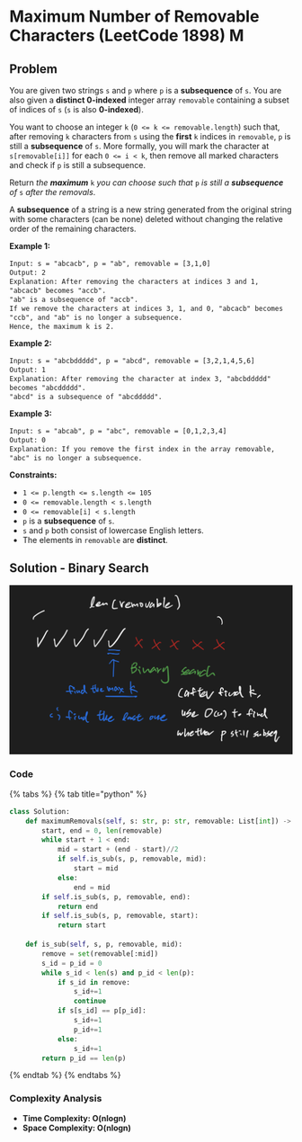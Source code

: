 # Maximum Number of Removable Characters (LeetCode 1898) M

## Problem

You are given two strings `s` and `p` where `p` is a **subsequence** of `s`. You are also given a **distinct 0-indexed** integer array `removable` containing a subset of indices of `s` (`s` is also **0-indexed**).

You want to choose an integer `k` (`0 <= k <= removable.length`) such that, after removing `k` characters from `s` using the **first** `k` indices in `removable`, `p` is still a **subsequence** of `s`. More formally, you will mark the character at `s[removable[i]]` for each `0 <= i < k`, then remove all marked characters and check if `p` is still a subsequence.

Return _the **maximum**_ `k` _you can choose such that_ `p` _is still a **subsequence** of_ `s` _after the removals_.

A **subsequence** of a string is a new string generated from the original string with some characters (can be none) deleted without changing the relative order of the remaining characters.

**Example 1:**

```
Input: s = "abcacb", p = "ab", removable = [3,1,0]
Output: 2
Explanation: After removing the characters at indices 3 and 1, "abcacb" becomes "accb".
"ab" is a subsequence of "accb".
If we remove the characters at indices 3, 1, and 0, "abcacb" becomes "ccb", and "ab" is no longer a subsequence.
Hence, the maximum k is 2.
```

**Example 2:**

```
Input: s = "abcbddddd", p = "abcd", removable = [3,2,1,4,5,6]
Output: 1
Explanation: After removing the character at index 3, "abcbddddd" becomes "abcddddd".
"abcd" is a subsequence of "abcddddd".
```

**Example 3:**

```
Input: s = "abcab", p = "abc", removable = [0,1,2,3,4]
Output: 0
Explanation: If you remove the first index in the array removable, "abc" is no longer a subsequence.
```

**Constraints:**

* `1 <= p.length <= s.length <= 105`
* `0 <= removable.length < s.length`
* `0 <= removable[i] < s.length`
* `p` is a **subsequence** of `s`.
* `s` and `p` both consist of lowercase English letters.
* The elements in `removable` are **distinct**.

## Solution - Binary Search

![](<../../.gitbook/assets/Screen Shot 2021-06-13 at 3.21.09 PM.png>)

### Code

{% tabs %}
{% tab title="python" %}
```python
class Solution:
    def maximumRemovals(self, s: str, p: str, removable: List[int]) -> int:
        start, end = 0, len(removable)
        while start + 1 < end:
            mid = start + (end - start)//2
            if self.is_sub(s, p, removable, mid):
                start = mid
            else:
                end = mid
        if self.is_sub(s, p, removable, end):
            return end
        if self.is_sub(s, p, removable, start):
            return start
    
    def is_sub(self, s, p, removable, mid):
        remove = set(removable[:mid])
        s_id = p_id = 0
        while s_id < len(s) and p_id < len(p):
            if s_id in remove:
                s_id+=1
                continue
            if s[s_id] == p[p_id]:
                s_id+=1
                p_id+=1
            else:
                s_id+=1
        return p_id == len(p)
```
{% endtab %}
{% endtabs %}

### Complexity Analysis

* **Time Complexity: O(nlogn)**
* **Space Complexity: O(nlogn)**

